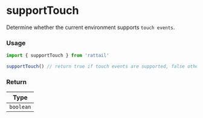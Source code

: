 # supportTouch

Determine whether the current environment supports `touch events`.

### Usage

```ts
import { supportTouch } from 'rattail'

supportTouch() // return true if touch events are supported, false otherwise
```

### Return

|   Type    |
| :-------: |
| `boolean` |
